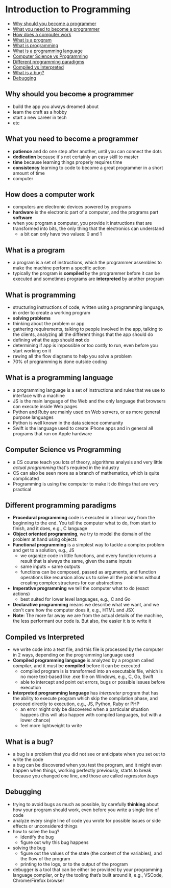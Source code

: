 # Introduction to Programming

- [Why should you become a programmer](#why-should-you-become-a-programmer)
- [What you need to become a programmer](#what-you-need-to-become-a-programmer)
- [How does a computer work](#how-does-a-computer-work)
- [What is a program](#what-is-a-program)
- [What is programming](#what-is-programming)
- [What is a programming language](#what-is-a-programming-language)
- [Computer Science vs Programming](#computer-science-vs-programming)
- [Different programming paradigms](#different-programming-paradigms)
- [Compiled vs Interpreted](#compiled-vs-interpreted)
- [What is a bug?](#what-is-a-bug)
- [Debugging](#debugging)


## Why should you become a programmer

- build the app you always dreamed about
- learn the craft as a hobby
- start a new career in tech
- etc


## What you need to become a programmer

- **patience** and do one step after another, until you can connect the dots
- **dedication** because it's not certainly an easy skill to master
- **time** because learning things properly requires time
- **consistency** learning to code to become a great programmer in a short amount of time
- computer


## How does a computer work

- computers are electronic devices powered by programs
- **hardware** is the electronic part of a computer, and the programs part **software**
- when you program a computer, you provide it instructions that are transformed into bits, the only thing that the electronics can understand
  - a bit can only have two values: 0 and 1


## What is a program

- a program is a set of instructions, which the programmer assembles to make the machine perform a specific action
- typically the program is **compiled** by the programmer before it can be executed and sometimes programs are **interpreted** by another program


## What is programming

- structuring instructions of code, written using a programming language, in order to create a working program
- **solving problems**
- thinking about the problem or app
- gathering requirements, talking to people involved in the app, talking to the clients, analyzing all the different things that the app should do
- defining what the app should **not** do
- determining if app is impossible or too costly to run, even before you start working on it
- rawing all the flow diagrams to help you solve a problem
- 70% of programming is done outside coding


## What is a programming language

- a programming language is a set of instructions and rules that we use to interface with a machine
- JS is the main language of the Web and the only language that browsers can execute inside Web pages
- Python and Ruby are mainly used on Web servers, or as more general purpose languages
- Python is well known in the data science community
- Swift is the language used to create iPhone apps and in general all programs that run on Apple hardware


## Computer Science vs Programming

- a CS course teach you lots of theory, algorithms analysis and very little _actual programming_ that's required in the industry
- CS can also be seen more as a branch of mathematics, which is quite complicated
- Programming is using the computer to make it do things that are very practical


## Different programming paradigms

- **Procedural programming** code is executed in a linear way from the beginning to the end. You tell the computer what to do, from start to finish, and it does, e.g., C language
- **Object oriented programming**, we try to model the domain of the problem at hand using objects
- **Functional programming** is a simplest way to tackle a complex problem and get to a solution, e.g., JS
  - we organize code in little functions, and every function returns a result that is always the same, given the same inputs
  - same inputs = same outputs
  - functions can be composed, passed as arguments, and function operations like recursion allow us to solve all the problems without creating complex structures for our abstractions
- **Imperative programming** we tell the computer what to do (exact actions)
  - best suited for lower level languages, e.g., C and Go
- **Declarative programming** means we describe what we want, and we don't care how the computer does it, e.g., HTML and JSX
- **Note**: The more far away we are from the actual details of the machine, the less performant our code is. But also, the easier it is to write it


## Compiled vs Interpreted

- we write code into a text file, and this file is processed by the computer in 2 ways, depending on the programming language used
- **Compiled programming language** is analyzed by a program called _compiler_, and it must be **compiled** before it can be executed
  - compiled program is is transformed into an executable file, which is no more text-based like .exe file on Windows, e.g., C, Go, Swift
  - able to intercept and point out errors, bugs or possible issues before execution
- **Interpreted programming language** has _interpreter_ program that has the ability to execute program which skip the compilation phase, and proceed directly to execution, e.g., JS, Python, Ruby or PHP
  - an error might only be discovered when a particular situation happens (this will also happen with compiled languages, but with a lower chance)
  - feel more lightweight to write


## What is a bug?

- a bug is a problem that you did not see or anticipate when you set out to write the code
- a bug can be discovered when you test the program, and it might even happen when things, working perfectly previously, starts to break because you changed one line, and those are called _regression bugs_


## Debugging

- trying to avoid bugs as much as possible, by carefully **thinking** about how your program should work, even before you write a single line of code
- analyze every single line of code you wrote for possible issues or side effects or unconsidered things
- how to solve the bug?
  - identify the bug
  - figure out why this bug happens
- solving the bug
  - figure out the values of the state (the content of the variables), and the flow of the program
  - printing to the logs, or to the output of the program
- debugger is a tool that can be either be provided by your programming language compiler, or by the tooling that’s built around it, e.g., VSCode, Chrome/Firefox browser
